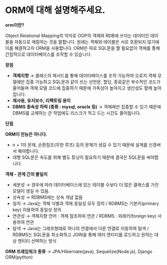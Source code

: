 # ORM에 대해 설명해주세요.

**orm이란?**

Object Relational Mapping의 약자로 OOP의 객체와 RDB에 쓰이는 데이터인 테이블을 자동으로 매핑하는 것을 말합니다. 원래는 객체와 테이블은 서로 호환되지 않기에 이를 해결하고자 ORM을 사용합니다. ORM은 따로 SQL문을 짤 필요없이 객체를 통해 간접적으로 데이터베이스를 조작할 수 있습니다.

**장점**

- **객체지향** → 클래스의 메서드를 통해 데이터베이스를 조작 가능하여 오로지 객체 모델에만 집중 가능하고 SQL문과 같이 쓰는 선언문, 할당, 종료같은 부수적인 코드가 줄어들며 객체 모델 코드에 집중하기 때문에 가독성이 높아지고 생산성도 함께 높아집니다.
- **재사용, 유지보수, 리팩토링 용이**
- **DBMS 종속성 하락 (종류 : mysql, oracle 등)** → 객체에만 집중할 수 있기 때문에 DBMS를 교체하는 큰 작업에도 리스크가 적고 드는 시간도 줄어듭니다.

**단점**

**ORM이 만능은 아니다.**

- n + 1의 문제, 순환참조(무한 루프) 등의 문제가 생길 수 있기 때문에 설계를 신경써서 해야합니다.
- 대형 SQL문은 속도를 위해 별도 튜닝이 필요하기 때문에 결국은 SQL문을 써야합니다.

**객체 - 관계 간의 불일치**

- 세분성 → 경우에 따라 데이터베이스에 있는 테이블 수보다 더 많은 클래스를 가진 모델이 생길 수 있음.
- 상속성 → RDBMS에는 상속 개념 없음
- 일치 → Java는 객체 식별과 객체 동일성 모두 정의 / RDBMS는 기본키(primary key) 이용하여 동일성 정의
- 연관성 → 객체지향 언어 : 객체 참조하여 연관 / RDBMS : 외래키(foreign key) 사용하여 연관
- 탐색 → Java는 그래프형태로 하나의 연결에서 다른 연결로 이동하여 탐색 / RDBMS는 SQL문을 최소화하고 JOIN을 통해 여러 엔티티를 로드하고 원하는 대상 엔티티 선택하는 방식

**ORM 프레임워크 종류** → JPA/Hibernate(java), Sequelize(Node.js), Django ORM(python)
